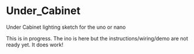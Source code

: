 # Under_Cabinet
Under Cabinet lighting sketch for the uno or nano

This is in progress.  The ino is here but the instructions/wiring/demo are not ready yet.  It does work!
